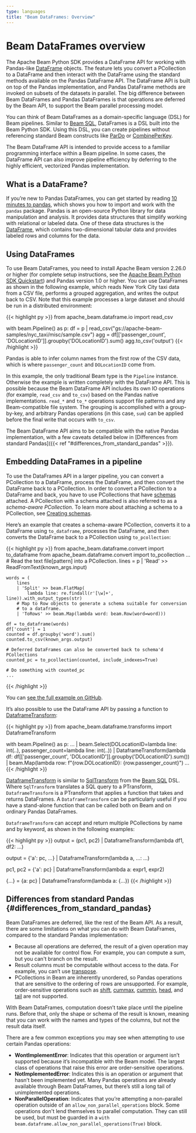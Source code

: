```yaml
---
type: languages
title: "Beam DataFrames: Overview"
---
```

<!--
Licensed under the Apache License, Version 2.0 (the "License");
you may not use this file except in compliance with the License.
You may obtain a copy of the License at

http://www.apache.org/licenses/LICENSE-2.0

Unless required by applicable law or agreed to in writing, software
distributed under the License is distributed on an "AS IS" BASIS,
WITHOUT WARRANTIES OR CONDITIONS OF ANY KIND, either express or implied.
See the License for the specific language governing permissions and
limitations under the License.
-->

# Beam DataFrames overview

The Apache Beam Python SDK provides a DataFrame API for working with Pandas-like [DataFrame](https://pandas.pydata.org/pandas-docs/stable/reference/api/pandas.DataFrame.html) objects. The feature lets you convert a PCollection to a DataFrame and then interact with the DataFrame using the standard methods available on the Pandas DataFrame API. The DataFrame API is built on top of the Pandas implementation, and Pandas DataFrame methods are invoked on subsets of the datasets in parallel. The big difference between Beam DataFrames and Pandas DataFrames is that operations are deferred by the Beam API, to support the Beam parallel processing model.

You can think of Beam DataFrames as a domain-specific language (DSL) for Beam pipelines. Similar to [Beam SQL](https://beam.apache.org/documentation/dsls/sql/overview/), DataFrames is a DSL built into the Beam Python SDK. Using this DSL, you can create pipelines without referencing standard Beam constructs like [ParDo](https://beam.apache.org/documentation/transforms/python/elementwise/pardo/) or [CombinePerKey](https://beam.apache.org/documentation/transforms/python/aggregation/combineperkey/).

The Beam DataFrame API is intended to provide access to a familiar programming interface within a Beam pipeline. In some cases, the DataFrame API can also improve pipeline efficiency by deferring to the highly efficient, vectorized Pandas implementation.

## What is a DataFrame?

If you’re new to Pandas DataFrames, you can get started by reading [10 minutes to pandas](https://pandas.pydata.org/pandas-docs/stable/user_guide/10min.html), which shows you how to import and work with the `pandas` package. Pandas is an open-source Python library for data manipulation and analysis. It provides data structures that simplify working with relational or labeled data. One of these data structures is the [DataFrame](https://pandas.pydata.org/pandas-docs/stable/reference/api/pandas.DataFrame.html), which contains two-dimensional tabular data and provides labeled rows and columns for the data.

## Using DataFrames

To use Beam DataFrames, you need to install Apache Beam version 2.26.0 or higher (for complete setup instructions, see the [Apache Beam Python SDK Quickstart](https://beam.apache.org/get-started/quickstart-py/)) and Pandas version 1.0 or higher. You can use DataFrames as shown in the following example, which reads New York City taxi data from a CSV file, performs a grouped aggregation, and writes the output back to CSV. Note that this example processes a large dataset and should be run in a distributed environment:

{{< highlight py >}}
from apache_beam.dataframe.io import read_csv

with beam.Pipeline() as p:
  df = p | read_csv("gs://apache-beam-samples/nyc_taxi/misc/sample.csv")
  agg = df[['passenger_count', 'DOLocationID']].groupby('DOLocationID').sum()
  agg.to_csv('output')
{{< /highlight >}}

Pandas is able to infer column names from the first row of the CSV data, which is where `passenger_count` and `DOLocationID` come from.

In this example, the only traditional Beam type is the `Pipeline` instance. Otherwise the example is written completely with the DataFrame API. This is possible because the Beam DataFrame API includes its own IO operations (for example, `read_csv` and `to_csv`) based on the Pandas native implementations. `read_*` and `to_*` operations support file patterns and any Beam-compatible file system. The grouping is accomplished with a group-by-key, and arbitrary Pandas operations (in this case, `sum`) can be applied before the final write that occurs with `to_csv`.

The Beam DataFrame API aims to be compatible with the native Pandas implementation, with a few caveats detailed below in [Differences from standard Pandas]({{< ref "#differences_from_standard_pandas" >}}).

## Embedding DataFrames in a pipeline

To use the DataFrames API in a larger pipeline, you can convert a PCollection to a DataFrame, process the DataFrame, and then convert the DataFrame back to a PCollection. In order to convert a PCollection to a DataFrame and back, you have to use PCollections that have [schemas](https://beam.apache.org/documentation/programming-guide/#what-is-a-schema) attached. A PCollection with a schema attached is also referred to as a *schema-aware PCollection*. To learn more about attaching a schema to a PCollection, see [Creating schemas](https://beam.apache.org/documentation/programming-guide/#creating-schemas).

Here’s an example that creates a schema-aware PCollection, converts it to a DataFrame using `to_dataframe`, processes the DataFrame, and then converts the DataFrame back to a PCollection using `to_pcollection`:

<!-- TODO(BEAM-11480): Convert these examples to snippets -->
{{< highlight py >}}
from apache_beam.dataframe.convert import to_dataframe
from apache_beam.dataframe.convert import to_pcollection
...
    # Read the text file[pattern] into a PCollection.
    lines = p | 'Read' >> ReadFromText(known_args.input)

    words = (
        lines
        | 'Split' >> beam.FlatMap(
            lambda line: re.findall(r'[\w]+', line)).with_output_types(str)
        # Map to Row objects to generate a schema suitable for conversion
        # to a dataframe.
        | 'ToRows' >> beam.Map(lambda word: beam.Row(word=word)))

    df = to_dataframe(words)
    df['count'] = 1
    counted = df.groupby('word').sum()
    counted.to_csv(known_args.output)

    # Deferred DataFrames can also be converted back to schema'd PCollections
    counted_pc = to_pcollection(counted, include_indexes=True)

    # Do something with counted_pc
    ...
{{< /highlight >}}

You can [see the full example on GitHub](https://github.com/apache/beam/blob/master/sdks/python/apache_beam/examples/wordcount_dataframe.py).

It’s also possible to use the DataFrame API by passing a function to [DataframeTransform][pydoc_dataframe_transform]:

{{< highlight py >}}
from apache_beam.dataframe.transforms import DataframeTransform

with beam.Pipeline() as p:
  ...
  | beam.Select(DOLocationID=lambda line: int(..),
                passenger_count=lambda line: int(..))
  | DataframeTransform(lambda df: df[['passenger_count', 'DOLocationID']].groupby('DOLocationID').sum())
  | beam.Map(lambda row: f"{row.DOLocationID}: {row.passenger_count}")
  ...
{{< /highlight >}}

[DataframeTransform][pydoc_dataframe_transform] is similar to [SqlTransform][pydoc_sql_transform] from the [Beam SQL](https://beam.apache.org/documentation/dsls/sql/overview/) DSL. Where `SqlTransform` translates a SQL query to a PTransform, `DataframeTransform` is a PTransform that applies a function that takes and returns DataFrames. A `DataframeTransform` can be particularly useful if you have a stand-alone function that can be called both on Beam and on ordinary Pandas DataFrames.

`DataframeTransform` can accept and return multiple PCollections by name and by keyword, as shown in the following examples:

{{< highlight py >}}
output = (pc1, pc2) | DataframeTransform(lambda df1, df2: ...)

output = {'a': pc, ...} | DataframeTransform(lambda a, ...: ...)

pc1, pc2 = {'a': pc} | DataframeTransform(lambda a: expr1, expr2)

{...} = {a: pc} | DataframeTransform(lambda a: {...})
{{< /highlight >}}

## Differences from standard Pandas {#differences_from_standard_pandas}

Beam DataFrames are deferred, like the rest of the Beam API. As a result, there are some limitations on what you can do with Beam DataFrames, compared to the standard Pandas implementation:

* Because all operations are deferred, the result of a given operation may not be available for control flow. For example, you can compute a sum, but you can't branch on the result.
* Result columns must be computable without access to the data. For example, you can’t use [transpose](https://pandas.pydata.org/pandas-docs/stable/reference/api/pandas.DataFrame.transpose.html).
* PCollections in Beam are inherently unordered, so Pandas operations that are sensitive to the ordering of rows are unsupported. For example, order-sensitive operations such as [shift](https://pandas.pydata.org/pandas-docs/stable/reference/api/pandas.DataFrame.shift.html), [cummax](https://pandas.pydata.org/pandas-docs/stable/reference/api/pandas.DataFrame.cummax.html), [cummin](https://pandas.pydata.org/pandas-docs/stable/reference/api/pandas.DataFrame.cummin.html), [head](https://pandas.pydata.org/pandas-docs/stable/reference/api/pandas.DataFrame.head.html), and [tail](https://pandas.pydata.org/pandas-docs/stable/reference/api/pandas.DataFrame.tail.html#pandas.DataFrame.tail) are not supported.

With Beam DataFrames, computation doesn’t take place until the pipeline runs. Before that, only the shape or schema of the result is known, meaning that you can work with the names and types of the columns, but not the result data itself.

There are a few common exceptions you may see when attempting to use certain Pandas operations:

* **WontImplementError**: Indicates that this operation or argument isn’t supported because it’s incompatible with the Beam model. The largest class of operations that raise this error are order-sensitive operations.
* **NotImplementedError**: Indicates this is an operation or argument that hasn’t been implemented yet. Many Pandas operations are already available through Beam DataFrames, but there’s still a long tail of unimplemented operations.
* **NonParallelOperation**: Indicates that you’re attempting a non-parallel operation outside of an `allow_non_parallel_operations` block. Some operations don't lend themselves to parallel computation. They can still be used, but must be guarded in a `with beam.dataframe.allow_non_parallel_operations(True)` block.

[pydoc_dataframe_transform]: https://beam.apache.org/releases/pydoc/current/apache_beam.dataframe.transforms.html#apache_beam.dataframe.transforms.DataframeTransform
[pydoc_sql_transform]: https://beam.apache.org/releases/pydoc/current/apache_beam.transforms.sql.html#apache_beam.transforms.sql.SqlTransform
